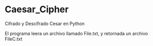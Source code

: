 # Caesar_Cipher
Cifrado y Descifrado Cesar en Python

El programa leera un archivo llamado File.txt, y retornada un archivo FileC.txt
